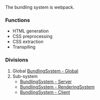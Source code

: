 The bundling system is webpack.
### Functions
- HTML generation
- CSS preprocessing
- CSS extraction
- Transpiling

### Divisions
 1. Global
    [BundlingSystem - Global](#bundlingsystemglobal)
 2. Sub-system
    - [BundlingSystem - Server](#bundlingsystemserver)
    - [BundlingSystem - RenderingSystem](#bundlingsystemrenderingsystem)
    - [BundlingSystem - Client](#bundlingsystemclient)
